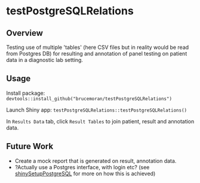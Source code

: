 # **testPostgreSQLRelations**

## **Overview**

Testing use of multiple 'tables' (here CSV files but in reality would be read from Postgres DB) for resulting and annotation of panel testing on patient data in a diagnostic lab setting.

## **Usage**

Install package: `devtools::install_github("brucemoran/testPostgreSQLRelations")`

Launch Shiny app: `testPostgreSQLRelations::testPostgreSQLRelations()`

In `Results Data` tab, click `Result Tables` to join patient, result and annotation data.

## **Future Work**

* Create a mock report that is generated on result, annotation data.
* ?Actually use a Postgres interface, with login etc? (see [shinySetupPostgreSQL](https://github.com/brucemoran/shinySetupPostgreSQL/) for more on how this is achieved)
